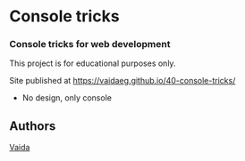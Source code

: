 # Console tricks

### Console tricks for web development

This project is for educational purposes only. 

Site published at https://vaidaeg.github.io/40-console-tricks/

- No design, only console

## Authors
[Vaida](https://github.com/VaidaEG)
